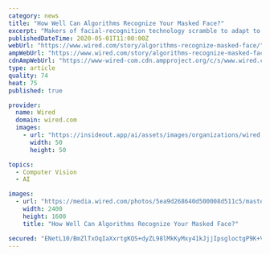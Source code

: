```yaml
---
category: news
title: "How Well Can Algorithms Recognize Your Masked Face?"
excerpt: "Makers of facial-recognition technology scramble to adapt to a world where people routinely cover their faces to avoid spreading disease."
publishedDateTime: 2020-05-01T11:00:00Z
webUrl: "https://www.wired.com/story/algorithms-recognize-masked-face/"
ampWebUrl: "https://www.wired.com/story/algorithms-recognize-masked-face/amp"
cdnAmpWebUrl: "https://www-wired-com.cdn.ampproject.org/c/s/www.wired.com/story/algorithms-recognize-masked-face/amp"
type: article
quality: 74
heat: 75
published: true

provider:
  name: Wired
  domain: wired.com
  images:
    - url: "https://insideout.app/ai/assets/images/organizations/wired.com-50x50.jpg"
      width: 50
      height: 50

topics:
  - Computer Vision
  - AI

images:
  - url: "https://media.wired.com/photos/5ea9d268640d500008d511c5/master/pass/Biz-maskman-1217070531.jpg"
    width: 2400
    height: 1600
    title: "How Well Can Algorithms Recognize Your Masked Face?"

secured: "ENetL10/BmZlTxOqIaXxrtgKQS+dyZL98lMkKyMxy41kJjjIpsgloctgP9K+VMMG4YaxwpxNc05rfvcKvPkbAjLY00mUGNVcc//TP7Ovvq5DloHiwe+XF5oQ3LVomxLxTmBudCXYrVxCIVjcCozIlknynWIENuvEKgL6+KeBCGQiNtVuzQONmt0mUrLY2Y9j/2LnSFYYeUnWbXM/408rcIQncj2lAyRbqt0nAhfoQkoQncFE1ew56uSZyms8n9D4OPm8uS1AUlYsvN8/6sNbOnPXArSzXjxXfKMzIG00SLp0LUADotQUftjXNIjvjTB/YgaJ9KHyKToQ+hlKRV+5udcB2PneUTZhUmcOzdc7nOyPamU4x9vJdNr3d59DBDdCOzmN7Gn2aUH2jIFJrgyoNyAzidyWnVgxnpfJi11MKP73hDXOzn3k0XxNfnFPHosdppxsYlYsq5JNpM/lIO2tq5XDoqgQb5WE4eOg2bUEa+8=;8vyWYpV0LRBtDQg1iL6W/w=="
---
```


